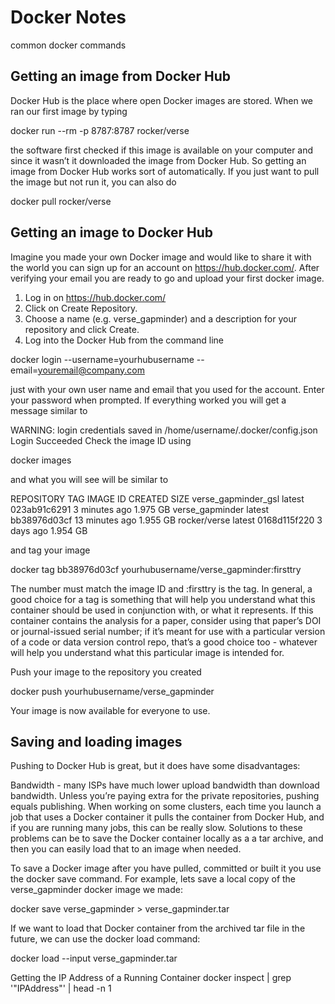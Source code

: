 # Docker Notes
common docker commands

<h2>Getting an image from Docker Hub</h2>
Docker Hub is the place where open Docker images are stored. When we ran our first image by typing

docker run --rm -p 8787:8787 rocker/verse

the software first checked if this image is available on your computer and since it wasn’t it downloaded the image from Docker Hub. So getting an image from Docker Hub works sort of automatically. If you just want to pull the image but not run it, you can also do

docker pull rocker/verse

<h2>Getting an image to Docker Hub</h2>

Imagine you made your own Docker image and would like to share it with the world you can sign up for an account on https://hub.docker.com/. After verifying your email you are ready to go and upload your first docker image.

1. Log in on https://hub.docker.com/
2. Click on Create Repository.
3. Choose a name (e.g. verse_gapminder) and a description for your repository and click Create.
3. Log into the Docker Hub from the command line

docker login --username=yourhubusername --email=youremail@company.com

just with your own user name and email that you used for the account. Enter your password when prompted. If everything worked you will get a message similar to

WARNING: login credentials saved in /home/username/.docker/config.json
Login Succeeded
Check the image ID using

docker images

and what you will see will be similar to

REPOSITORY              TAG       IMAGE ID         CREATED           SIZE
verse_gapminder_gsl     latest    023ab91c6291     3 minutes ago     1.975 GB
verse_gapminder         latest    bb38976d03cf     13 minutes ago    1.955 GB
rocker/verse            latest    0168d115f220     3 days ago        1.954 GB

and tag your image

docker tag bb38976d03cf yourhubusername/verse_gapminder:firsttry

The number must match the image ID and :firsttry is the tag. In general, a good choice for a tag is something that will help you understand what this container should be used in conjunction with, or what it represents. If this container contains the analysis for a paper, consider using that paper’s DOI or journal-issued serial number; if it’s meant for use with a particular version of a code or data version control repo, that’s a good choice too - whatever will help you understand what this particular image is intended for.

Push your image to the repository you created

docker push yourhubusername/verse_gapminder

Your image is now available for everyone to use.

<h2>Saving and loading images</h2>

Pushing to Docker Hub is great, but it does have some disadvantages:

Bandwidth - many ISPs have much lower upload bandwidth than download bandwidth.
Unless you’re paying extra for the private repositories, pushing equals publishing.
When working on some clusters, each time you launch a job that uses a Docker container it pulls the container from Docker Hub, and if you are running many jobs, this can be really slow.
Solutions to these problems can be to save the Docker container locally as a a tar archive, and then you can easily load that to an image when needed.

To save a Docker image after you have pulled, committed or built it you use the docker save command. For example, lets save a local copy of the verse_gapminder docker image we made:

docker save verse_gapminder > verse_gapminder.tar

If we want to load that Docker container from the archived tar file in the future, we can use the docker load command:

docker load --input verse_gapminder.tar

Getting the IP Address of a Running Container
docker inspect <containerNameOrId> | grep '"IPAddress"' | head -n 1
  


